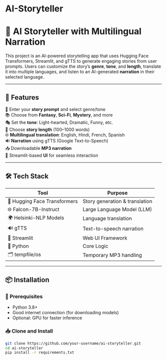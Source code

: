 # AI-Storyteller

# 🧠 AI Storyteller with Multilingual Narration

This project is an AI-powered storytelling app that uses Hugging Face Transformers, Streamlit, and gTTS to generate engaging stories from user prompts. Users can customize the story’s **genre**, **tone**, and **length**, translate it into multiple languages, and listen to an AI-generated **narration** in their selected language.

---

## 🚀 Features

📜 Enter your **story prompt** and select genre/tone  
📚 Choose from **Fantasy**, **Sci-Fi**, **Mystery**, and more  
🎭 Set the **tone**: Light-hearted, Dramatic, Funny, etc.  
🧾 Choose **story length** (100–1000 words)  
🌐 **Multilingual translation**: English, Hindi, French, Spanish  
🔊 **Narration** using gTTS (Google Text-to-Speech)  
📥 Downloadable **MP3 narration**  
🎨 Streamlit-based **UI** for seamless interaction  

---

## 🛠️ Tech Stack

| Tool             | Purpose                          |
|------------------|----------------------------------|
| 🧠 Hugging Face Transformers | Story generation & translation |
| 🌐 Falcon-7B-Instruct         | Large Language Model (LLM)     |
| 🌍 Helsinki-NLP Models        | Language translation            |
| 🔊 gTTS                       | Text-to-speech narration       |
| 🎨 Streamlit                  | Web UI Framework               |
| 🐍 Python                     | Core Logic                     |
| 🗂️ tempfile/os               | Temporary MP3 handling         |

---

## 📦 Installation

### 🔧 Prerequisites
- Python 3.8+
- Good internet connection (for downloading models)
- Optional: GPU for faster inference

### 📥 Clone and Install

```bash
git clone https://github.com/your-username/ai-storyteller.git
cd ai-storyteller
pip install -r requirements.txt

